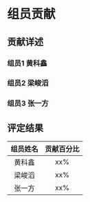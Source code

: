 # 组员贡献

## 贡献详述

### 组员1 黄科鑫

### 组员2 梁峻滔

### 组员3 张一方

## 评定结果

| 组员姓名 | 贡献百分比 |
| :-----: | :-------: |
|   黄科鑫   |    xx%    |
|   梁峻滔   |    xx%    |
|   张一方   |    xx%    |
